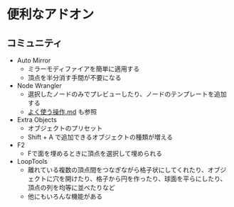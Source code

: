 # 便利なアドオン

## コミュニティ

- Auto Mirror
    - ミラーモディファイアを簡単に適用する
    - 頂点を半分消す手間が不要になる
- Node Wrangler
    - 選択したノードのみでプレビューしたり、ノードのテンプレートを追加する
    - [よく使う操作.md](./%E3%82%88%E3%81%8F%E4%BD%BF%E3%81%86%E6%93%8D%E4%BD%9C.md) も参照
- Extra Objects
    - オブジェクトのプリセット
    - Shift + A で追加できるオブジェクトの種類が増える
- F2
    - Fで面を埋めるときに頂点を選択して埋められる
- LoopTools
    - 離れている複数の頂点間をつなぎながら格子状にしてくれたり、オブジェクトに穴を開けたり、格子から円を作ったり、球面を平らにしたり、頂点の列を均等に並べたりなど
    - 他にもいろんな機能がある
